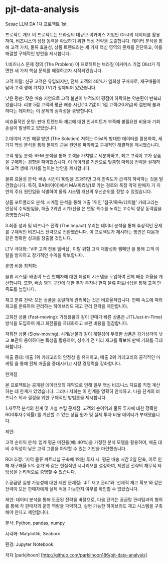 # pjt-data-analysis
Sesac LLM DA 1차 프로젝트 1st 

프로젝트 개요
이 프로젝트는 브라질의 대규모 이커머스 기업인 Olist의 데이터를 활용하여, 비즈니스의 성장 동력을 확보하기 위한 핵심 전략을 도출합니다. 데이터 분석을 통해 고객 가치, 물류 효율성, 상품 트렌드라는 세 가지 핵심 영역의 문제를 진단하고, 이를 해결할 구체적인 방안을 제시합니다.

1.비즈니스 문제 정의 (The Problem)
이 프로젝트는 브라질 이커머스 기업 Olist가 직면한 세 가지 핵심 문제를 해결하고자 시작되었습니다.

고객 이탈: 신규 고객은 유입되지만, 전체 고객의 48%가 일회성 구매자로, 재구매율이 낮아 고객 생애 가치(LTV)가 정체되어 있었습니다.

낮은 평판: 잦은 배송 지연으로 고객 불만이 누적되어 평점이 하락하는 악순환이 반복되었습니다. 리뷰 5점 고객의 평균 배송 시간(10.2일)이 1점 고객(20.8일)의 절반에 불과하다는 데이터는 이 문제의 심각성을 증명합니다.

비효율적인 운영: 판매 트렌드와 재고에 대한 인사이트가 부족해 불필요한 비용과 기회 손실이 발생하고 있었습니다.

2.데이터 기반 해결 방안 (The Solution)
저희는 Olist의 방대한 데이터를 활용하여, 세 가지 핵심 분석을 통해 문제의 근본 원인을 파악하고 구체적인 해결책을 제시했습니다.

고객 행동 분석: RFM 분석을 통해 고객을 가치별로 세분화하고, 최고 고객이 고가 상품을 구매하는 경향을 파악했습니다. 이 데이터를 기반으로 맞춤형 마케팅 전략을 설계하여 고객 생애 가치를 높이는 방안을 제시합니다.

물류 효율성 분석: 배송 시간이 10일을 초과하면 고객 만족도가 급격히 하락하는 것을 발견했습니다. 특히, BA(바이아)에서 MA(마라냥)로 가는 경로와 특정  악덕 판매자 가 지연의 주요 원인임을 식별하여 물류 시스템 개선의 우선순위를 정할 수 있었습니다.

상품 포트폴리오 분석: 시계열 분석을 통해 매출 1위인 '침구/목욕/테이블' 카테고리는 안정적 수익원임을, 매출 2위인 시계/선물 은 연말 특수를 노리는 고수익 성장 동력임을 증명했습니다.

3.최종 성과 및 비즈니스 전략 (The Impact)
우리는 데이터 분석을 통해 추상적인 문제를 구체적인 비즈니스 전략으로 전환했습니다. 이 프로젝트가 제시하는 방안은 다음과 같은 명확한 성과를 창출할 것입니다.

LTV 극대화: 'VIP 고객 전용 멤버십', 이탈 위험 고객 재활성화 캠페인 을 통해 고객 이탈을 방지하고 장기적인 수익을 확보합니다.

운영 비용 최적화:

물류 시스템: 배송이 느린 판매자에 대한 페널티 시스템을 도입하여 전체 배송 효율을 개선합니다. 또한, 배송 병목 구간에 대한 추가 투자나 현지 물류 파트너십을 통해 고객 만족도를 높입니다.

재고 분류 전략: 모든 상품을 동일하게 관리하는 것은 비효율적입니다. 판매 속도에 따라 재고를 분류하여 관리하는 하이브리드 재고 관리 전략을 제안합니다.

고회전 상품 (Fast-moving): 가정용품과 같이 판매가 빠른 상품은 JIT(Just-in-Time) 방식을 도입하여 재고 회전율을 극대화하고 보관 비용을 절감합니다.

저회전 상품 (Slow-moving): 시계/선물과 같이 계절성이 뚜렷한 상품은 감가상각이 낮고 보관이 용이하다는 특성을 활용하여, 성수기 전 미리 재고를 확보해 판매 기회를 극대화합니다.

매출 증대: 매출 1위 카테고리의 안정성 을 유지하고, 매출 2위 카테고리의 공격적인 마케팅 을 통해 전체 매출을 증대시키고 시장 경쟁력을 강화합니다.


한계점

본 프로젝트는 공개된 데이터셋의 제약으로 인해 일부 핵심 비즈니스 지표를 직접 계산하는 데 한계가 있었습니다. 그러나 저희는 이 한계를 명확히 인식하고, 다음 단계의 비즈니스 의사 결정을 위한 구체적인 방법론을 제시합니다.

1.재무적 분석의 한계 및 가설 수립
문제점: 고객의 순이익과 물류 투자에 대한 정확한 ROI(투자수익률) 를 계산할 수 있는 상품 원가 및 실제 투자 비용 데이터가 부재했습니다.

제안:

고객 순이익 분석: 업계 평균 마진율(예: 40%)을 가정한 분석 모델을 활용하여, 매출 대비 수익성이 낮은 고객 그룹을 파악할 수 있는 기반을 마련했습니다.

ROI 추정: '지역 물류 파트너십 구축에 1억원 투자 시, 평균 배송 시간 2일 단축, 이로 인해 재구매율 5% 증가'와 같은 현실적인 시나리오를 설정하여, 제안된 전략의 재무적 타당성을 논리적으로 증명할 수 있습니다.

2.공급망 실행 가능성에 대한 제안
문제점: 'JIT 재고 관리'와 '선제적 재고 확보'와 같은 전략이 모든 판매자에게 실제 적용 가능한지 여부를 확인할 수 없었습니다.

제안: 데이터 분석을 통해 도출된 전략을 바탕으로, 다음 단계는 공급망 관리팀과의 협의를 통해 각 판매자의 운영 역량을 파악하고, 실현 가능한 하이브리드 재고 시스템을 구축해야 한다고 제안합니다.


분석: Python, pandas, numpy

시각화: Matplotlib, Seaborn

환경: Jupyter Notebook


저자
[parkjihoon]
[http://github.com/parkjihoon186/pjt-data-analysis]